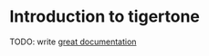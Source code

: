 # Introduction to tigertone

TODO: write [great documentation](http://jacobian.org/writing/great-documentation/what-to-write/)
